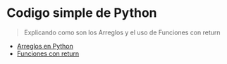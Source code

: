 # Codigo simple de Python
> Explicando como son los Arreglos y el uso de Funciones con return
- [Arreglos en Python](https://github.com/MONZONPUNTOEXE/codigo-para-braian/blob/main/python-arreglos.py)
- [Funciones con return](https://github.com/MONZONPUNTOEXE/codigo-para-braian/blob/main/python-funciones.py)
